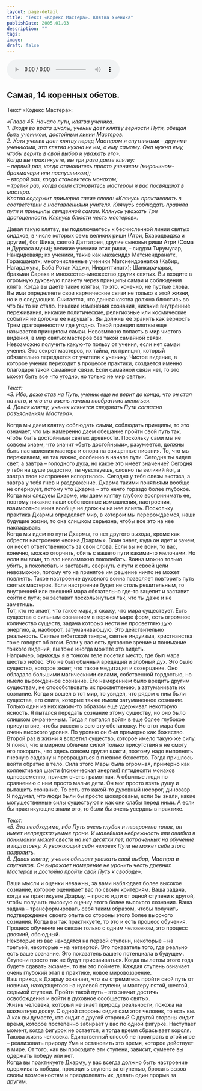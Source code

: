 ```yaml
---
layout: page-detail
title: "Текст «Кодекс Мастера». Клятва Ученика"
publishDate: 2005.01.03
description: ""
tags:
image:
draft: false
---
```


<audio title="2005.01.03 - Текст «Кодекс Мастера». Клятва Ученика.mp3" src="https://filer-api.advayta.org/v1.0/public/files/74842" controls=""></audio>

## **Самая, 14 коренных обетов.**
 Текст «Кодекс Мастера»:   
  
_«Глава 45\. Начало пути, клятва ученика._   
 _1\. Входя во врата школы, ученик дает клятву верности Пути, обещая быть учеником, достойным линии Мастеров._   
 _2\. Хотя ученик дает клятву перед Мастером и спутниками – другими учениками, эта клятва нужна не им, а ему самому. Она нужна ему, чтобы верить в свой выбор и уважать его»._   
 _Когда вы практикуете, вы три раза даете клятву:_   
 _– первый раз, когда становитесь просто учеником (мирянином-брахмачари или послушником);_   
 _– второй раз, когда становитесь монахом;_   
 _– третий раз, когда сами становитесь мастером и вас посвящают в мастера._   
 _Клятва содержит примерно такие слова: «Клянусь практиковать в соответствии с наставлениями учителя. Клянусь соблюдать правила пути и принципы священной самаи. Клянусь уважать Три драгоценности. Клянусь блюсти честь мастеров»._   
  
 Давая такую клятву, вы подключаетесь к бесчисленной линии святых сиддхов, в числе которых семь великих риши (Атри, Бхарадваджа и другие), бог Шива, святой Даттатрея, другие сыновья риши Атри (Сома и Дурваса муни); великие ученики этих риши, – сиддхи Тирумулар, Нандидеваяр; их ученики, такие как махасиддх Матсиендранатх, Горакшанатх; многочисленные ученики Матсиендранатха (Кабир, Нагарджуна, Баба Ротан Хаджи, Нивриттинатх); Шанкарачарья, брахман Сараха и множество-множество других святых. Вы входите в огромную духовную планету через принципы самаи и соблюдения клятв. Когда вы даете такие клятвы, то это, конечно, не пустые слова. Вы ими определяете свои кармические связи не только в этой жизни, но и в следующих. Считается, что данная клятва должна блюстись во что бы то ни стало. Никакие изменения сознания, никакие внутренние переживания, никакие политические, религиозные или космические события не должны ее нарушать. Вы должны ее хранить как верность Трем драгоценностям где угодно. Такой принцип клятвы еще называется принципом самаи. Невозможно попасть в мир чистого видения, в мир святых мастеров без такой самайной связи. Невозможно получить какую-то пользу от учения, если нет самаи учения. Это секрет мастеров, их тайна, их принцип, который обязательно передается от учителя к ученику. Чистое видение, в которое ученик переходит в процессе практики, создается именно благодаря такой самайной связи. Если самайной связи нет, то это может быть все что угодно, но только не мир святых.   
  
_Текст:_   
 _«3\. Ибо, даже став на Путь, ученик еще не верит до конца, что он стал на него, и что его жизнь начала необратимо меняться._   
 _4\. Давая клятву, ученик клянется следовать Пути согласно разъяснениям Мастера»._   
  
 Когда мы даем клятву соблюдать самаи, соблюдать принципы, то это означает, что мы намеренно даем обещание пройти свой путь так, чтобы быть достойными святых древности. Поскольку сами мы не совсем знаем, что значит «быть достойными», разумеется, должны быть наставления мастера и опора на священные писания. То, что мы переживаем, не так важно, особенно в начале пути. Сегодня ты видел свет, а завтра – голодного духа, но какое это имеет значение? Сегодня у тебя на душе радостно, ты чувствуешь, словно ты великий йог, а завтра твое настроение испортилось. Сегодня у тебя слезы экстаза, а завтра у тебя гнев и раздражение. Дхарма такими понятиями вообще не оперирует, потому что Дхарма – это нечто гораздо более глубокое. Когда мы следуем Дхарме, мы даем клятву глубоко воспринимать ее, поэтому никакие наши собственные измышления, настроения, взаимоотношения вообще не должны на нее влиять. Поскольку практика Дхармы определяет мир, в котором мы перерождаемся, наши будущие жизни, то она слишком серьезна, чтобы все это на нее накладывать.   
 Когда мы идем по пути Дхармы, то нет другого выхода, кроме как обрести настроение «воина Дхармы». Воин знает, куда он идет и зачем, он несет ответственность за свои слова. Если вы не воин, то вас, конечно, можно огорчить, сбить с вашего пути какими-то мелочами. Но если вы воин, то вас невозможно поколебать. Воина можно только убить, а поколебать и заставить свернуть с пути к своей цели невозможно, потому что на принятое им решение ничто не может повлиять. Такое настроение духовного воина позволяет повторить путь святых мастеров. Если настроение будет не столь решительным, то внутренний или внешний мара обязательно где-то зацепит и заставит сойти с пути; он заставит поскользнуться так, что ты даже и не заметишь.   
 Тот, кто не знает, что такое мара, я скажу, что мара существует. Есть существа с сильным сознанием в верхнем мире форм, есть огромное количество существ, задача которых нести не просветляющую энергию, а, наоборот, затуманивающую. Это действительно реальность. Святые тибетской тантры, святые индуизма, христианства тоже говорят об этом. Если у вас есть духовное зрение и понимание тонкого видения, вы тоже иногда можете это видеть.   
 Например, однажды я в тонком теле посетил место, где был мара шестых небес. Это не был обычный вредящий и злобный дух. Это было существо, которое знает, что такое медитация и созерцание. Оно обладало большими магическими силами, собственной гордостью, но имело вырожденное сознание. Его намерением было вредить другим существам, не способствовать их просветлению, а затуманивать их сознание. Когда я вошел в тот мир, то увидел, что рядом с ним были существа, его свита, которые также имели затуманенное сознание. Только один из них каким-то образом еще удерживал некоторую ясность. Я пытался передать сознание этому существу, но оно было слишком омраченным. Тогда я пытался войти в еще более глубокое присутствие, чтобы рассеять всю эту обстановку. Но этот мара был очень высокого уровня. По уровню он был примерно как божество. Второй раз в жизни я встретил существо, которое имело такую же силу. Я понял, что в мирном обличии силой только присутствия я не смогу его покорить, что здесь совсем другая шакти, поэтому надо выполнять гневную садхану и превращаться в гневное божество. Тогда пришлось войти обратно в тело. Сила этого Мары была огромная, примерно как коллективная шакти (психическая энергия) пятидесяти монахов одновременно, причем очень грамотная. А обычные люди по сравнению с ним просто малые дети. Он мог просто взять душу и вытащить сознание. То есть это какой-то духовный носорог, динозавр. Я подумал, что люди были бы просто шокированы, если бы знали, какие могущественные силы существуют и как они слабы перед ними. А если бы практикующие знали это, то были бы очень усердны в практике.   
  
_Текст:_   
 _«5\. Это необходимо, ибо Путь очень глубок и невероятно тонок, он имеет непредсказуемые грани. И малейшая небрежность или ошибка в понимании может свести на нет десятки лет, потраченных на обучение и подготовку. А уважающий себя человек Пути не может себе этого позволить._   
 _6\. Давая клятву, ученик обещает уважать свой выбор, Мастера и спутников. Он выражает намерение не уронить честь древних Мастеров и достойно пройти свой Путь к свободе»._   
  
 Ваши мысли и оценки неважны, за вами наблюдает более высокое сознание, которое оценивает вас по своим критериям. Ваша задача, когда вы практикуете Дхарму, – просто идти от одной ступени к другой, чтобы получить высокую оценку этого более высокого сознания. Ваша задача – трансформировать себя таким образом, чтобы получить подтверждение своего опыта со стороны этого более высокого сознания. Когда вы так практикуете, то это и есть процесс обучения. Процесс обучения не связан только с одним человеком, это процесс двоякий, обоюдный.   
 Некоторые из вас находятся на первой ступени, некоторые – на третьей, некоторые – на четвертой. Это показатель того, где реально есть ваше сознание. Это показатель вашего потенциала в будущем. Ступени просто так не будут присваиваться. Когда вы летом этого года будете сдавать экзамен, то вы это поймете. Каждая ступень означает очень глубокий этап в практике, новое мировоззрение.   
 Ваш приход в Дхарму означает, что вы стремитесь пройти свой путь от новичка, находящегося на нулевой ступени, к мастеру пятой, шестой, седьмой ступени. Пройти такой путь – это значит достичь освобождения и войти в духовное сообщество святых.   
 Жизнь человека, который не знает природу реальности, похожа на шахматную доску. С одной стороны сидит сам этот человек, то есть вы. А как вы думаете, кто сидит с другой стороны? С другой стороны сидит время, которое постепенно забирает у вас по одной фигурке. Наступает момент, когда фигурок не остается, и тогда время сбрасывает короля. Такова жизнь человека. Единственный способ не проиграть в этой игре – реализовать природу Ума и остановить это время, которое действует в мире. От того, как вы проходите эти ступени, зависит, сумеете вы одержать победу или нет.   
 Когда вы практикуете Дхарму, у вас всегда должно быть настроение одерживать победы, проходить ступень за ступенью, бросать вызов своим возможностям и преодолевать их, делать один прорыв за другим.   
  
  
